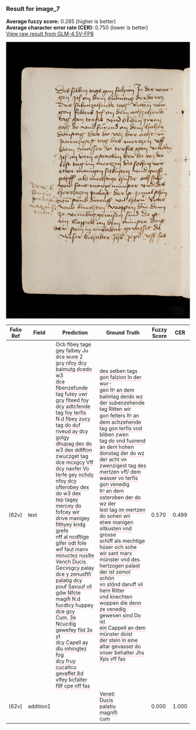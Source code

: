### Result for image_7
**Average fuzzy score:** 0.285 (higher is better)<br>**Average character error rate (CER):** 0.750 (lower is better)<br>[View raw result from GLM-4.5V-FP8](https://github.com/RISE-UNIBAS/humanities_data_benchmark/blob/main/results/2025-10-24/T0299/request_T0299_image_7.json)

<img src="https://github.com/RISE-UNIBAS/humanities_data_benchmark/blob/main/benchmarks/medieval_manuscripts/images/image_7.jpg?raw=true" alt="image_7" width="800px">

<style>
.diff { text-decoration: underline; text-decoration-color: #ffcccc; text-decoration-style: wavy; }
</style>

| Folio Ref | Field | Prediction | Ground Truth | Fuzzy Score | CER |
|-----------|-------|------------|--------------|-------------|-----|
| [62v] | text | <span class="diff">O</span>cb<span class="diff"> fl</span>be<span class="diff">y tage gey fal</span>be<span class="diff">y J</span>u<span class="diff"> d</span>c<span class="diff">e w</span>u<span class="diff">re 2<br>g</span>c<span class="diff">y nfoy dcy balmutg dcedo w3<br>dce fibenzefunde tag futey uwr<br>gcy flteed foy dcy adtcfende<br>tag foy terfis N.d fibey zucy<br>tag do duf riveud ay dcy golgy<br>dhupag dex do w3 dex ddtfton<br>zwuczget tag dce mcxgcy Vff<br>dcy navfer Vo terfe gey nchdy<br>nfoy dcy ofterobey dex do w3 dex<br>tep tagay mercey do fofcey wir<br>drive manigey fithyey kndg grefe<br>nff al ncdftige gifer odt fole<br>wif faut manv minuctez nus9e<br>Vench Ducis. Gecvsgcy palay dce y zenusftfi<br>palatig dcy pouf Savuuf vll gdw Nfcte<br>magifi N.d fucdtcy hu</span>ppe<span class="diff">y dce gcy<br></span>C<span class="diff">um. 3e Ncucdig gewefey fild 3s yt<br>dcy C</span>ap<span class="diff">ell ay dlu mhingtez fog<br>dcy fruy cucaltcu gevaffet 8d<br>vlfey</span> b<span class="diff">cfalter f9f c</span>p<span class="diff">e nff fas</span> | <span class="diff">des selben tags gon falzion In der wur-<br> gen Itꝰ an dem balmtag derdo wz<br> der subenzehende tag Ritten wir<br> gon felters Itꝰ an dem a</span>c<span class="diff">hzehende<br> tag gon terfis vnd </span>b<span class="diff">li</span>be<span class="diff">n zwen<br> tag do vnd fuorend an dem hohen<br> donstag der do wz der acht vn<br> zwenzigest tag des mertzen vff/ dem wasser vo terfis gon venedig<br> Itꝰ an dem ostero</span>be<span class="diff">n der do wz der<br> lest tag im mertzen do sohen wir<br> etwe manigen sitk</span>u<span class="diff">sten vnd grosse<br> s</span>c<span class="diff">hiff als mechtige hüser och sohe<br> wir sant marx münster vnd des<br> hertzogen palast der ist zemol schön<br> vn stönd dar</span>u<span class="diff">ff vil hern Ritter<br> vnd kne</span>c<span class="diff">hten wo</span>ppe<span class="diff">n die denn<br> ze venedig gewesen sind Do ist<br> ein </span>Cap<span class="diff">pell an dem münster doist<br> der stein in eine altar gevasset do<br> vnser</span> b<span class="diff">ehalter Jhs X</span>p<span class="diff">s vff fas</span> | 0.570 | 0.499 |
| [62v] | addition1 |  | <span class="diff">Veneti<br> Ducis<br> palatiu<br> magnifi<br> cum</span> | 0.000 | 1.000 |
